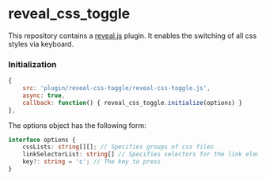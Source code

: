 # reveal_css_toggle

This repository contains a [reveal.js](https://revealjs.com/) plugin.
It enables the switching of all css styles via keyboard.

### Initialization

```js
{
    src: 'plugin/reveal-css-toggle/reveal-css-toggle.js',
    async: true,
    callback: function() { reveal_css_toggle.initialize(options) }
},
```

The options object has the following form:

```typescript
interface options {
    cssLists: string[][]; // Specifies groups of css files
    linkSelectorList: string[] // Specifies selectors for the link elements which should be updated using the current css lists
    key?: string = 'c'; // The key to press
}
```


